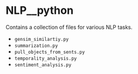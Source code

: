# NLP__python
Contains a collection of files for various NLP tasks.

- `gensim_similartiy.py`
- `summarization.py`
- `pull_objects_from_sents.py`
- `temporality_analysis.py`
- `sentiment_analysis.py`
